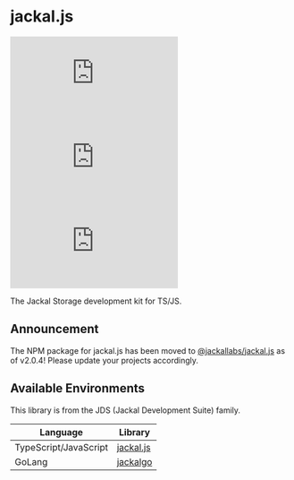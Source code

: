 # jackal.js

[![License: MIT](https://badgen.net/github/license/JackalLabs/jackal.js)](https://opensource.org/licenses/MIT)
[![github: version](https://badgen.net/github/release/JackalLabs/jackal.js)](https://github.com/JackalLabs/jackal.js)
[![npm: version](https://badgen.net/npm/v/jackal.js)](https://www.npmjs.com/package/jackal.js)

The Jackal Storage development kit for TS/JS.

## Announcement
The NPM package for jackal.js has been moved to [@jackallabs/jackal.js](https://www.npmjs.com/package/@jackallabs/jackal.js) as of v2.0.4! Please update your projects accordingly.

## Available Environments
This library is from the JDS (Jackal Development Suite) family.

| Language              | Library                                              |
|-----------------------|------------------------------------------------------|
| TypeScript/JavaScript | [jackal.js](https://github.com/JackalLabs/jackal.js) |
| GoLang                | [jackalgo](https://github.com/JackalLabs/jackalgo)                                         |



